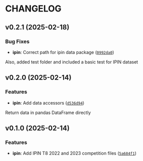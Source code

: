 # CHANGELOG


## v0.2.1 (2025-02-18)

### Bug Fixes

- **ipin**: Correct path for ipin data package
  ([`0992da0`](https://github.com/mgfernan/pnt_datasets/commit/0992da058ec38dd33e81bc6fccd5a9b815baadc8))

Also, added test folder and included a basic test for IPIN dataset


## v0.2.0 (2025-02-14)

### Features

- **ipin**: Add data accessors
  ([`d536d94`](https://github.com/mgfernan/pnt_datasets/commit/d536d9403c82ccd184e72ed011d9fa7e3026c455))

Return data in pandas DataFrame directly


## v0.1.0 (2025-02-14)

### Features

- **ipin**: Add IPIN T8 2022 and 2023 competition files
  ([`5a684f1`](https://github.com/mgfernan/pnt_datasets/commit/5a684f1c50aecfd65c95719281d52f15cf222f79))
